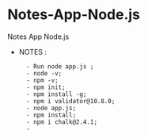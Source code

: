 # Notes-App-Node.js
Notes App Node.js


* NOTES :


  ```
    - Run node app.js ;
    - node -v;
    - npm -v;
    - npm init;
    - npm install -g;
    - npm i validator@10.8.0;
    - node app.js;
    - npm install;
    - npm i chalk@2.4.1;
    - 

  ```